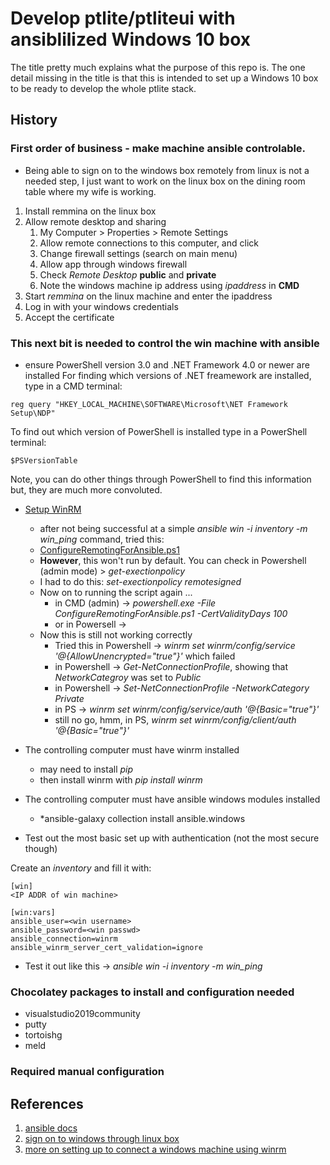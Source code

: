# Develop ptlite/ptliteui with ansiblilized Windows 10 box

The title pretty much explains what the purpose of this repo is. The one detail missing in the title is that this is intended to set up a Windows 10 box to be ready to develop the whole ptlite stack.

## History

### First order of business - make machine ansible controlable.
* Being able to sign on to the windows box remotely from linux is not a needed step, I just want to work on the linux box on the dining room table where my wife is working.
1. Install remmina on the linux box
2. Allow remote desktop and sharing
   1. My Computer > Properties > Remote Settings
   2. Allow remote connections to this computer, and click <APPLY>
   3. Change firewall settings (search on main menu)
   4. Allow app through windows firewall
   5. Check *Remote Desktop* **public** and **private**
   6. Note the windows machine ip address using *ipaddress* in **CMD**
3. Start *remmina* on the linux machine and enter the ipaddress
4. Log in with your windows credentials
5. Accept the certificate

### This next bit is needed to control the win machine with ansible
* ensure PowerShell version 3.0 and .NET Framework 4.0 or newer are installed
For finding which versions of .NET freamework are installed, type in a CMD terminal:

```
reg query "HKEY_LOCAL_MACHINE\SOFTWARE\Microsoft\NET Framework Setup\NDP"
```

To find out which version of PowerShell is installed type in a PowerShell terminal:

```
$PSVersionTable
```

Note, you can do other things through PowerShell to find this information but, they are much more convoluted.

* [Setup WinRM](https://docs.ansible.com/ansible/latest/os_guide/windows_setup.html#winrm-listener)
   * after not being successful at a simple *ansible win -i inventory -m win_ping* command, tried this:
   * [ConfigureRemotingForAnsible.ps1](https://github.com/ansible/ansible/blob/devel/examples/scripts/ConfigureRemotingForAnsible.ps1)
   * **However**, this won't run by default. You can check in Powershell (admin mode) > *get-exectionpolicy*
   * I had to do this: *set-exectionpolicy remotesigned*
   * Now on to running the script again ... 
      * in CMD (admin) -> *powershell.exe -File ConfigureRemotingForAnsible.ps1 -CertValidityDays 100*
      * or in Powersell -> 
   * Now this is still not working correctly
      * Tried this in Powershell -> *winrm set winrm/config/service '@{AllowUnencrypted="true"}'* which failed
      * in Powershell -> *Get-NetConnectionProfile*, showing that *NetworkCategroy* was set to *Public*
      * in Powershell -> *Set-NetConnectionProfile -NetworkCategory Private*
      * in PS -> *winrm set winrm/config/service/auth '@{Basic="true"}'*
      * still no go, hmm, in PS, *winrm set winrm/config/client/auth '@{Basic="true"}'*

* The controlling computer must have winrm installed
   * may need to install *pip*
   * then install winrm with *pip install winrm*
* The controlling computer must have ansible windows modules installed
   * *ansible-galaxy collection install ansible.windows

* Test out the most basic set up with authentication (not the most secure though)

Create an *inventory* and fill it with:

```
[win]
<IP ADDR of win machine>

[win:vars]
ansible_user=<win username>
ansible_password=<win passwd>
ansible_connection=winrm
ansible_winrm_server_cert_validation=ignore
```
* Test it out like this -> *ansible win -i inventory -m win_ping*

### Chocolatey packages to install and configuration needed

* visualstudio2019community
* putty
* tortoishg
* meld

### Required manual configuration

## References

1. [ansible docs](https://docs.ansible.com/ansible/latest/os_guide/windows_setup.html)
2. [sign on to windows through linux box](https://opensource.com/article/18/6/linux-remote-desktop)
3. [more on setting up to connect a windows machine using winrm](https://www.ansible.com/blog/connecting-to-a-windows-host)